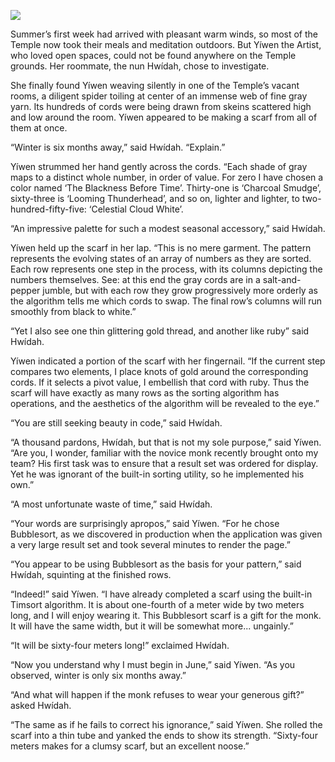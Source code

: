 ![](/pages/case-151/hanging.jpg)

Summer’s first week had arrived with pleasant warm winds, so most of the Temple now took their meals and meditation outdoors.  But Yíwen the Artist, who loved open spaces, could not be found anywhere on the Temple grounds.  Her roommate, the nun Hwídah, chose to investigate.

She finally found Yíwen weaving silently in one of the Temple’s vacant rooms, a diligent spider toiling at center of an immense web of fine gray yarn.  Its hundreds of cords were being drawn from skeins scattered high and low around the room.  Yíwen appeared to be making a scarf from all of them at once.

“Winter is six months away,” said Hwídah.  “Explain.”

Yíwen strummed her hand gently across the cords.  “Each shade of gray maps to a distinct whole number, in order of value.  For zero I have chosen a color named ‘The Blackness Before Time’. Thirty-one is ‘Charcoal Smudge’, sixty-three is ‘Looming Thunderhead’, and so on, lighter and lighter, to two-hundred-fifty-five: ‘Celestial Cloud White’.

“An impressive palette for such a modest seasonal accessory,” said Hwídah.

Yíwen held up the scarf in her lap.  “This is no mere garment.  The pattern represents the evolving states of an array of numbers as they are sorted.  Each row represents one step in the process, with its columns depicting the numbers themselves.  See: at this end the gray cords are in a salt-and-pepper jumble, but with each row they grow progressively more orderly as the algorithm tells me which cords to swap.  The final row’s columns will run smoothly from black to white.”

“Yet I also see one thin glittering gold thread, and another like ruby” said Hwídah.

Yíwen indicated a portion of the scarf with her fingernail. “If the current step compares two elements, I place knots of gold around the corresponding cords.  If it selects a pivot value, I embellish that cord with ruby.  Thus the scarf will have exactly as many rows as the sorting algorithm has operations, and the aesthetics of the algorithm will be revealed to the eye.”

“You are still seeking beauty in code,” said Hwídah.

“A thousand pardons, Hwídah, but that is not my sole purpose,” said Yíwen.  “Are you, I wonder, familiar with the novice monk recently brought onto my team?  His first task was to ensure that a result set was ordered for display. Yet he was ignorant of the built-in sorting utility, so he implemented his own.”

“A most unfortunate waste of time,” said Hwídah.

“Your words are surprisingly apropos,” said Yíwen.  “For he chose Bubblesort, as we discovered in production when the application was given a very large result set and took several minutes to render the page.”

“You appear to be using Bubblesort as the basis for your pattern,” said Hwídah, squinting at the finished rows.

“Indeed!” said Yíwen.  “I have already completed a scarf using the built-in Timsort algorithm. It is about one-fourth of a meter wide by two meters long, and I will enjoy wearing it.  This Bubblesort scarf is a gift for the monk.  It will have the same width, but it will be somewhat more... ungainly.”

“It will be sixty-four meters long!” exclaimed Hwídah.

“Now you understand why I must begin in June,” said Yíwen.  “As you observed, winter is only six months away.”

“And what will happen if the monk refuses to wear your generous gift?” asked Hwídah.

“The same as if he fails to correct his ignorance,” said Yíwen. She rolled the scarf into a thin tube and yanked the ends to show its strength.  “Sixty-four meters makes for a clumsy scarf, but an excellent noose.” 

